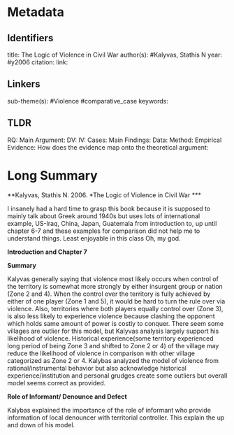 # Metadata
## Identifiers
title: The Logic of Violence in Civil War
author(s): #Kalyvas, Stathis N
year: #y2006
citation:
link:

## Linkers

sub-theme(s): #Violence #comparative_case 
keywords:

## TLDR

RQ:
Main Argument:
DV:
IV:
Cases:
Main Findings:
Data:
Method:
Empirical Evidence: 
How does the evidence map onto the theoretical argument: 

# Long Summary


**Kalyvas, Stathis N. 2006. *The Logic of Violence in Civil War ***

I insanely had a hard time to grasp this book because it is supposed to
mainly talk about Greek around 1940s but uses lots of international
example, US-Iraq, China, Japan, Guatemala from introduction to, up until
chapter 6-7 and these examples for comparison did not help me to
understand things. Least enjoyable in this class Oh, my god.

**Introduction and Chapter 7**

**Summary**

Kalyvas generally saying that violence most likely occurs when control
of the territory is somewhat more strongly by either insurgent group or
nation (Zone 2 and 4). When the control over the territory is fully
achieved by either of one player (Zone 1 and 5), it would be hard to
turn the rule over via violence. Also, territories where both players
equally control over (Zone 3), is also less likely to experience
violence because clashing the opponent which holds same amount of power
is costly to conquer. There seem some villages are outlier for this
model, but Kalyvas analysis largely support his likelihood of violence.
Historical experience(some territory experienced long period of being
Zone 3 and shifted to Zone 2 or 4) of the village may reduce the
likelihood of violence in comparison with other village categorized as
Zone 2 or 4. Kalybas analyzed the model of violence from
rational/instrumental behavior but also acknowledge historical
experience/institution and personal grudges create some outliers but
overall model seems correct as provided.

**Role of Informant/ Denounce and Defect**

Kalybas explained the importance of the role of informant who provide
information of local denouncer with territorial controller. This explain
the up and down of his model.
